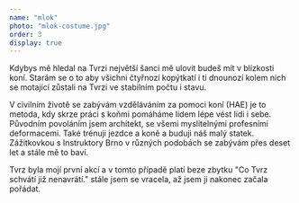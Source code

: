 ```yaml
---
name: "mlok"
photo: "mlok-costume.jpg"
order: 3
display: true
---
```

Kdybys mě hledal na Tvrzi největší šanci mě ulovit budeš mít v blízkosti koní. Starám se o to aby všichni čtyřnozí kopýtkatí i ti dnounozí
kolem nich se motající zůstali na Tvrzi ve stabilním počtu i stavu.

V civilním životě se zabývám vzděláváním za pomoci koní (HAE) je to metoda, kdy skrze práci s koňmi pomáháme lidem lépe vést lidi i sebe.
Původním povoláním jsem architekt, se všemi myslitelnými profesními deformacemi. Také trénuji jezdce a koně a buduji náš malý statek.
Zážitkovkou s Instruktory Brno v různých podobách se zabývám přes deset let a stále mě to baví.

Tvrz byla mojí první akcí a v tomto případě platí beze zbytku "Co Tvrz schvátí již nenavrátí." stále jsem se vracela, až jsem ji nakonec začala pořádat.

